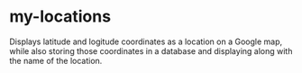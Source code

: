 # my-locations

Displays latitude and logitude coordinates as a location on a Google map, while also storing those coordinates in a database and displaying along with the name of the location.
